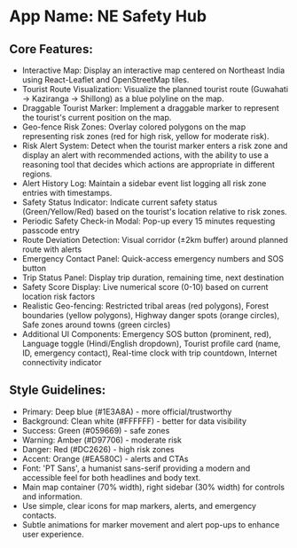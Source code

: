 # **App Name**: NE Safety Hub

## Core Features:

- Interactive Map: Display an interactive map centered on Northeast India using React-Leaflet and OpenStreetMap tiles.
- Tourist Route Visualization: Visualize the planned tourist route (Guwahati → Kaziranga → Shillong) as a blue polyline on the map.
- Draggable Tourist Marker: Implement a draggable marker to represent the tourist's current position on the map.
- Geo-fence Risk Zones: Overlay colored polygons on the map representing risk zones (red for high risk, yellow for moderate risk).
- Risk Alert System: Detect when the tourist marker enters a risk zone and display an alert with recommended actions, with the ability to use a reasoning tool that decides which actions are appropriate in different regions.
- Alert History Log: Maintain a sidebar event list logging all risk zone entries with timestamps.
- Safety Status Indicator: Indicate current safety status (Green/Yellow/Red) based on the tourist's location relative to risk zones.
- Periodic Safety Check-in Modal: Pop-up every 15 minutes requesting passcode entry
- Route Deviation Detection: Visual corridor (±2km buffer) around planned route with alerts
- Emergency Contact Panel: Quick-access emergency numbers and SOS button
- Trip Status Panel: Display trip duration, remaining time, next destination
- Safety Score Display: Live numerical score (0-10) based on current location risk factors
- Realistic Geo-fencing: Restricted tribal areas (red polygons), Forest boundaries (yellow polygons), Highway danger spots (orange circles), Safe zones around towns (green circles)
- Additional UI Components: Emergency SOS button (prominent, red), Language toggle (Hindi/English dropdown), Tourist profile card (name, ID, emergency contact), Real-time clock with trip countdown, Internet connectivity indicator

## Style Guidelines:

- Primary: Deep blue (#1E3A8A) - more official/trustworthy
- Background: Clean white (#FFFFFF) - better for data visibility
- Success: Green (#059669) - safe zones
- Warning: Amber (#D97706) - moderate risk
- Danger: Red (#DC2626) - high risk zones
- Accent: Orange (#EA580C) - alerts and CTAs
- Font: 'PT Sans', a humanist sans-serif providing a modern and accessible feel for both headlines and body text.
- Main map container (70% width), right sidebar (30% width) for controls and information.
- Use simple, clear icons for map markers, alerts, and emergency contacts.
- Subtle animations for marker movement and alert pop-ups to enhance user experience.